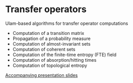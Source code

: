 # Transfer operators
Ulam-based algorithms for transfer operator computations
<ul>
<li>Computation of a transition matrix
<li>Propagation of a probability measure
<li>Computation of almost-invariant sets
<li>Computation of coherent sets
<li>Computation of the finite-time entropy (FTE) field
<li>Computation of absorption/hitting times
<li>Computation of topological entropy
</ul>

<a href=https://web.maths.unsw.edu.au/~froyland/banfftutorial/Banff-Tutorial.pdf>Accompanying presentation slides</a>
